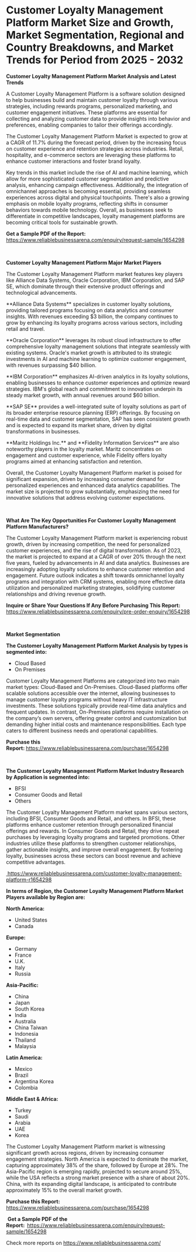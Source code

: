 <p><h1>Customer Loyalty Management Platform Market Size and Growth, Market Segmentation, Regional and Country Breakdowns, and Market Trends for Period from 2025 -  2032</h1></p><p><strong>Customer Loyalty Management Platform Market Analysis and Latest Trends</strong></p>
<p><p>A Customer Loyalty Management Platform is a software solution designed to help businesses build and maintain customer loyalty through various strategies, including rewards programs, personalized marketing, and customer engagement initiatives. These platforms are essential for collecting and analyzing customer data to provide insights into behavior and preferences, enabling companies to tailor their offerings accordingly.</p><p>The Customer Loyalty Management Platform Market is expected to grow at a CAGR of 11.7% during the forecast period, driven by the increasing focus on customer experience and retention strategies across industries. Retail, hospitality, and e-commerce sectors are leveraging these platforms to enhance customer interactions and foster brand loyalty. </p><p>Key trends in this market include the rise of AI and machine learning, which allow for more sophisticated customer segmentation and predictive analysis, enhancing campaign effectiveness. Additionally, the integration of omnichannel approaches is becoming essential, providing seamless experiences across digital and physical touchpoints. There's also a growing emphasis on mobile loyalty programs, reflecting shifts in consumer behaviors towards mobile technology. Overall, as businesses seek to differentiate in competitive landscapes, loyalty management platforms are becoming critical tools for sustainable growth.</p></p>
<p><strong>Get a Sample PDF of the Report:&nbsp;</strong> <a href="https://www.reliablebusinessarena.com/enquiry/request-sample/1654298?utm_campaign=2566&utm_medium=2&utm_source=Github&utm_content=ia&utm_term=11032025&utm_id=customer-loyalty-management-platform">https://www.reliablebusinessarena.com/enquiry/request-sample/1654298</a></p>
<p>&nbsp;</p>
<p><strong>Customer Loyalty Management Platform Major Market Players</strong></p>
<p><p>The Customer Loyalty Management Platform market features key players like Alliance Data Systems, Oracle Corporation, IBM Corporation, and SAP SE, which dominate through their extensive product offerings and technological advancements. </p><p>**Alliance Data Systems** specializes in customer loyalty solutions, providing tailored programs focusing on data analytics and consumer insights. With revenues exceeding $3 billion, the company continues to grow by enhancing its loyalty programs across various sectors, including retail and travel.</p><p>**Oracle Corporation** leverages its robust cloud infrastructure to offer comprehensive loyalty management solutions that integrate seamlessly with existing systems. Oracle's market growth is attributed to its strategic investments in AI and machine learning to optimize customer engagement, with revenues surpassing $40 billion.</p><p>**IBM Corporation** emphasizes AI-driven analytics in its loyalty solutions, enabling businesses to enhance customer experiences and optimize reward strategies. IBM's global reach and commitment to innovation underpin its steady market growth, with annual revenues around $60 billion.</p><p>**SAP SE** provides a well-integrated suite of loyalty solutions as part of its broader enterprise resource planning (ERP) offerings. By focusing on real-time data and customer segmentation, SAP has seen consistent growth and is expected to expand its market share, driven by digital transformations in businesses.</p><p>**Maritz Holdings Inc.** and **Fidelity Information Services** are also noteworthy players in the loyalty market. Maritz concentrates on engagement and customer experience, while Fidelity offers loyalty programs aimed at enhancing satisfaction and retention.</p><p>Overall, the Customer Loyalty Management Platform market is poised for significant expansion, driven by increasing consumer demand for personalized experiences and enhanced data analytics capabilities. The market size is projected to grow substantially, emphasizing the need for innovative solutions that address evolving customer expectations.</p></p>
<p>&nbsp;</p>
<p><strong>What Are The Key Opportunities For Customer Loyalty Management Platform Manufacturers?</strong></p>
<p><p>The Customer Loyalty Management Platform market is experiencing robust growth, driven by increasing competition, the need for personalized customer experiences, and the rise of digital transformation. As of 2023, the market is projected to expand at a CAGR of over 20% through the next five years, fueled by advancements in AI and data analytics. Businesses are increasingly adopting loyalty solutions to enhance customer retention and engagement. Future outlook indicates a shift towards omnichannel loyalty programs and integration with CRM systems, enabling more effective data utilization and personalized marketing strategies, solidifying customer relationships and driving revenue growth.</p></p>
<p><strong>Inquire or Share Your Questions If Any Before Purchasing This Report:</strong> <a href="https://www.reliablebusinessarena.com/enquiry/pre-order-enquiry/1654298?utm_campaign=2566&utm_medium=2&utm_source=Github&utm_content=ia&utm_term=11032025&utm_id=customer-loyalty-management-platform">https://www.reliablebusinessarena.com/enquiry/pre-order-enquiry/1654298</a></p>
<p>&nbsp;</p>
<p><strong>Market Segmentation</strong></p>
<p><strong>The Customer Loyalty Management Platform Market Analysis by types is segmented into:</strong></p>
<p><ul><li>Cloud Based</li><li>On Premises</li></ul></p>
<p><p>Customer Loyalty Management Platforms are categorized into two main market types: Cloud-Based and On-Premises. Cloud-Based platforms offer scalable solutions accessible over the internet, allowing businesses to manage customer loyalty programs without heavy IT infrastructure investments. These solutions typically provide real-time data analytics and frequent updates. In contrast, On-Premises platforms require installation on the company’s own servers, offering greater control and customization but demanding higher initial costs and maintenance responsibilities. Each type caters to different business needs and operational capabilities.</p></p>
<p><strong>Purchase this Report:&nbsp;</strong><a href="https://www.reliablebusinessarena.com/purchase/1654298?utm_campaign=2566&utm_medium=2&utm_source=Github&utm_content=ia&utm_term=11032025&utm_id=customer-loyalty-management-platform">https://www.reliablebusinessarena.com/purchase/1654298</a></p>
<p>&nbsp;</p>
<p><strong>The Customer Loyalty Management Platform Market Industry Research by Application is segmented into:</strong></p>
<p><ul><li>BFSI</li><li>Consumer Goods and Retail</li><li>Others</li></ul></p>
<p><p>The Customer Loyalty Management Platform market spans various sectors, including BFSI, Consumer Goods and Retail, and others. In BFSI, these platforms enhance customer retention through personalized financial offerings and rewards. In Consumer Goods and Retail, they drive repeat purchases by leveraging loyalty programs and targeted promotions. Other industries utilize these platforms to strengthen customer relationships, gather actionable insights, and improve overall engagement. By fostering loyalty, businesses across these sectors can boost revenue and achieve competitive advantages.</p></p>
<p><a href="https://www.reliablebusinessarena.com/customer-loyalty-management-platform-r1654298?utm_campaign=2566&utm_medium=2&utm_source=Github&utm_content=ia&utm_term=11032025&utm_id=customer-loyalty-management-platform">&nbsp;https://www.reliablebusinessarena.com/customer-loyalty-management-platform-r1654298</a></p>
<p><strong>In terms of Region, the Customer Loyalty Management Platform Market Players available by Region are:</strong></p>
<p>
    <p> <strong> North America: </strong>
        <ul>
            <li>United States</li>
            <li>Canada</li>
        </ul>
        </p> 
    <p> <strong> Europe: </strong>
        <ul>
            <li>Germany</li>
            <li>France</li>
            <li>U.K.</li>
            <li>Italy</li>
            <li>Russia</li>
        </ul>
        </p> 
    <p> <strong> Asia-Pacific: </strong>
        <ul>
            <li>China</li>
            <li>Japan</li>
            <li>South Korea</li>
            <li>India</li>
            <li>Australia</li>
            <li>China Taiwan</li>
            <li>Indonesia</li>
            <li>Thailand</li>
            <li>Malaysia</li>
        </ul>
        </p> 
    <p> <strong> Latin America: </strong>
        <ul>
            <li>Mexico</li>
            <li>Brazil</li>
            <li>Argentina Korea</li>
            <li>Colombia</li>
        </ul>
        </p> 
    <p> <strong> Middle East & Africa: </strong>
        <ul>
            <li>Turkey</li>
            <li>Saudi</li>
            <li>Arabia</li>
            <li>UAE</li>
            <li>Korea</li>
        </ul>
    </p>
    </p>
<p><p>The Customer Loyalty Management Platform market is witnessing significant growth across regions, driven by increasing consumer engagement strategies. North America is expected to dominate the market, capturing approximately 38% of the share, followed by Europe at 28%. The Asia-Pacific region is emerging rapidly, projected to secure around 25%, while the USA reflects a strong market presence with a share of about 20%. China, with its expanding digital landscape, is anticipated to contribute approximately 15% to the overall market growth.</p></p>
<p><strong>Purchase this Report: </strong><a href="https://www.reliablebusinessarena.com/purchase/1654298?utm_campaign=2566&utm_medium=2&utm_source=Github&utm_content=ia&utm_term=11032025&utm_id=customer-loyalty-management-platform">https://www.reliablebusinessarena.com/purchase/1654298</a></p>
<p>&nbsp;<strong>Get a Sample PDF of the Report:&nbsp;&nbsp;</strong><a href="https://www.reliablebusinessarena.com/enquiry/request-sample/1654298?utm_campaign=2566&utm_medium=2&utm_source=Github&utm_content=ia&utm_term=11032025&utm_id=customer-loyalty-management-platform">https://www.reliablebusinessarena.com/enquiry/request-sample/1654298</a></p>
<p><strong></strong></p>
<p>Check more reports on <a href="https://www.reliablebusinessarena.com/?utm_campaign=2566&utm_medium=2&utm_source=Github&utm_content=ia&utm_term=11032025&utm_id=customer-loyalty-management-platform">https://www.reliablebusinessarena.com/</a></p>